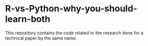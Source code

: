 # R-vs-Python-why-you-should-learn-both
This repository contains the code related to the research done for a technical paper by the same name.


